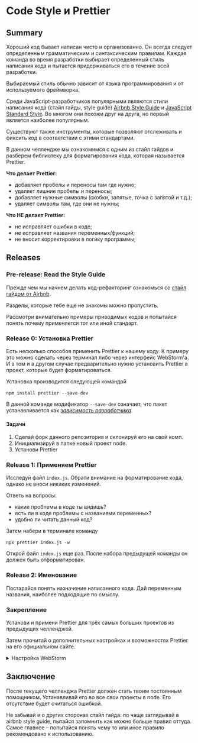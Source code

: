 # Code Style и Prettier

## Summary

Хороший код бывает написан чисто и организованно. Он всегда следует определенным грамматическим и синтаксическим правилам. Каждая команда во время разработки выбирает определенный стиль написания кода и пытается придерживаться его в течение всей разработки.

Выбираемый стиль обычно зависит от языка программирования и от используемого фреймворка.

Среди JavaScript-разработчиков популярными являются стили написания кода (стайл гайды, style guide) [Airbnb Style Guide](https://github.com/leonidlebedev/javascript-airbnb) и [JavaScript Standard Style](https://standardjs.com/). Во многом они похожи друг на друга, но первый является наиболее популярным.

Существуют также инструменты, которые позволяют отслеживать и фиксить код в соответствии с этими стандартами.

В данном челлендже мы ознакомимся с одним из стайл гайдов и разберем библиотеку для форматирования кода, которая называется Prettier.

**Что делает Prettier:**
- добавляет пробелы и переносы там где нужно;
- удаляет лишние пробелы и переносы;
- добавляет нужные символы (скобки, запятые, точка с запятой и т.д.);
- удаляет символы там, где они не нужны;

**Что НЕ делает Prettier:**
- не исправляет ошибки в коде;
- не исправляет названия переменных/функций;
- не вносит корректировки в логику программы;

## Releases
### Pre-release: Read the Style Guide

Прежде чем мы начнем делать код-рефакторинг ознакомься со [стайл гайдом от Airbnb](https://github.com/leonidlebedev/javascript-airbnb).

Разделы, которые тебе еще не знакомы можно пропустить.

Рассмотри внимательно примеры приводимых кодов и попытайся понять почему применяется тот или иной стандарт.

### Release 0: Установка Prettier

Есть несколько способов применить Prettier к нашему коду. К примеру это можно сделать через терминал либо через интерфейс WebStorm'а. И в том и в другом случае предварительно нужно установить Prettier в проект, которые будет форматироваться.

Установка производится следующей командой

```
npm install prettier --save-dev
```

В данной команде модификатор `--save-dev` означает, что пакет устанавливается как [_зависимость разработчика_](https://ru.hexlet.io/courses/js-setup-environment/lessons/dev-dependencies/theory_unit).

#### Задачи 

1) Сделай форк данного репозитория и склонируй его на свой комп.
2) Инициализируй в папке новый проект node.
3) Установи Prettier
   
### Release 1: Применяем Prettier

Исследуй файл `index.js`. Обрати внимание на форматирование кода, однако не вноси никаких изменений.

Ответь на вопросы: 
- какие проблемы в коде ты видишь?
- есть ли в коде проблемы с названиями переменных?
- удобно ли читать данный код?

Затем набери в терминале команду 

```
npx prettier index.js -w
```

Открой файл `index.js` еще раз. После набора предыдущей команды он должен быть отформатирован.

### Release 2: Именование

Постарайся понять назначение написанного кода. Дай переменным названия, наиболее подходящие по смыслу.

### Закрепление

Установи и примени Prettier для трёх самых больших проектов из предыдущих челленджей.

Затем прочитай о дополнительных настройках и возможностях Prettier на его официальном сайте.

<details>
<summary>Настройка WebStorm</summary>
Настрой WebStorm так, чтобы он помогал тебе придерживаться стиля airbnb при написании кода.

Перейди на [эту страницу](https://gist.github.com/mentos1386/aa18c110dc272514d592ec27e98128be#file-webstorm-airbnb-javascript-codestyle-xml) и скачай себе файл (нажми на кнопку Raw, затем нажми `ctrl+s`). Открой настройки WebStorm (File -> Settings). Далее перейди в Editor -> Code Style -> JavaScript.

Напротив пункта `Scheme` нажми на иконку настроек -> выбери `Import scheme` и укажи сохраненный ранее файл. После этого жми OK для сохранения.

![](./01.png)

</details>


## Заключение

После текущего челленджа Prettier должен стать твоим постоянным помощником. Устанавливай его во все свои проекты в node. Его отсутствие будет считаться ошибкой.

Не забывай и о других сторонах стайл гайда: по чаще заглядывай в airbnb style guide, пытайся запомнить как можно больше правил оттуда. Самое главное – попытайся понять чему то или иное правило рекомендовано к использованию.
